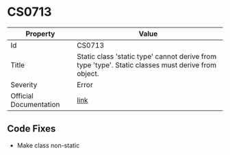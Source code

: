 # CS0713

| Property               | Value                                                                                                |
| ---------------------- | ---------------------------------------------------------------------------------------------------- |
| Id                     | CS0713                                                                                               |
| Title                  | Static class 'static type' cannot derive from type 'type'\. Static classes must derive from object\. |
| Severity               | Error                                                                                                |
| Official Documentation | [link](http://docs.microsoft.com/en-us/dotnet/csharp/misc/cs0713)                                    |

## Code Fixes

* Make class non\-static

